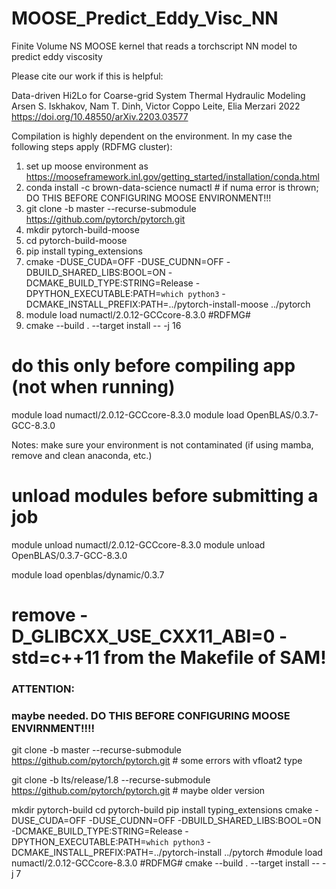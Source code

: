 # MOOSE_Predict_Eddy_Visc_NN
Finite Volume NS MOOSE kernel that reads a torchscript NN model to predict eddy viscosity

Please cite our work if this is helpful:

Data-driven Hi2Lo for Coarse-grid System Thermal Hydraulic Modeling
Arsen S. Iskhakov, Nam T. Dinh, Victor Coppo Leite, Elia Merzari
2022
https://doi.org/10.48550/arXiv.2203.03577

Compilation is highly dependent on the environment. In my case the following steps apply (RDFMG cluster):

1. set up moose environment as https://mooseframework.inl.gov/getting_started/installation/conda.html
2. conda install -c brown-data-science numactl	# if numa error is thrown; DO THIS BEFORE CONFIGURING MOOSE ENVIRONMENT!!!
4. git clone -b master --recurse-submodule https://github.com/pytorch/pytorch.git
5. mkdir pytorch-build-moose
6. cd pytorch-build-moose
7. pip install typing_extensions
8. cmake -DUSE_CUDA=OFF -DUSE_CUDNN=OFF -DBUILD_SHARED_LIBS:BOOL=ON -DCMAKE_BUILD_TYPE:STRING=Release -DPYTHON_EXECUTABLE:PATH=`which python3` -DCMAKE_INSTALL_PREFIX:PATH=../pytorch-install-moose ../pytorch
9. module load numactl/2.0.12-GCCcore-8.3.0  #RDFMG#
10. cmake --build . --target install -- -j 16

# do this only before compiling app (not when running)
module load numactl/2.0.12-GCCcore-8.3.0
module load OpenBLAS/0.3.7-GCC-8.3.0

Notes: make sure your environment is not contaminated (if using mamba, remove and clean anaconda, etc.)

# unload modules before submitting a job
module unload numactl/2.0.12-GCCcore-8.3.0
module unload OpenBLAS/0.3.7-GCC-8.3.0

module load openblas/dynamic/0.3.7
 
# remove -D_GLIBCXX_USE_CXX11_ABI=0 -std=c++11 from the Makefile of SAM!
### ATTENTION: 
### maybe needed. DO THIS BEFORE CONFIGURING MOOSE ENVIRNMENT!!!!
git clone -b master --recurse-submodule https://github.com/pytorch/pytorch.git      # some errors with vfloat2 type 

git clone -b lts/release/1.8 --recurse-submodule https://github.com/pytorch/pytorch.git  # maybe older version 

mkdir pytorch-build
cd pytorch-build
pip install typing_extensions
cmake -DUSE_CUDA=OFF -DUSE_CUDNN=OFF -DBUILD_SHARED_LIBS:BOOL=ON -DCMAKE_BUILD_TYPE:STRING=Release -DPYTHON_EXECUTABLE:PATH=`which python3` -DCMAKE_INSTALL_PREFIX:PATH=../pytorch-install ../pytorch
#module load numactl/2.0.12-GCCcore-8.3.0  #RDFMG#
cmake --build . --target install -- -j 7
